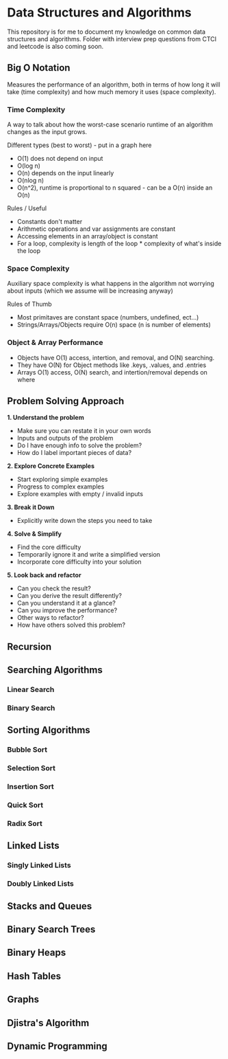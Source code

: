 # Data Structures and Algorithms

This repository is for me to document my knowledge on common data structures and algorithms. Folder with interview prep questions from CTCI and leetcode is also coming soon.

## Big O Notation

Measures the performance of an algorithm, both in terms of how long it will take (time complexity) and how much memory it uses (space complexity).

### Time Complexity

A way to talk about how the worst-case scenario runtime of an algorithm changes as the input grows.

Different types (best to worst) - put in a graph here

- O(1) does not depend on input
- O(log n)
- O(n) depends on the input linearly
- O(nlog n)
- O(n^2), runtime is proportional to n squared - can be a O(n) inside an O(n)

Rules / Useful

- Constants don't matter
- Arithmetic operations and var assignments are constant
- Accessing elements in an array/object is constant
- For a loop, complexity is length of the loop \* complexity of what's inside the loop

### Space Complexity

Auxiliary space complexity is what happens in the algorithm not worrying about inputs (which we assume will be increasing anyway)

Rules of Thumb

- Most primitaves are constant space (numbers, undefined, ect...)
- Strings/Arrays/Objects require O(n) space (n is number of elements)

### Object & Array Performance

- Objects have O(1) access, intertion, and removal, and O(N) searching.
- They have O(N) for Object methods like .keys, .values, and .entries
- Arrays O(1) access, O(N) search, and intertion/removal depends on where

## Problem Solving Approach

**1. Understand the problem**

- Make sure you can restate it in your own words
- Inputs and outputs of the problem
- Do I have enough info to solve the problem?
- How do I label important pieces of data?

**2. Explore Concrete Examples**

- Start exploring simple examples
- Progress to complex examples
- Explore examples with empty / invalid inputs

**3. Break it Down**

- Explicitly write down the steps you need to take

**4. Solve & Simplify**

- Find the core difficulty
- Temporarily ignore it and write a simplified version
- Incorporate core difficulty into your solution

**5. Look back and refactor**

- Can you check the result?
- Can you derive the result differently?
- Can you understand it at a glance?
- Can you improve the performance?
- Other ways to refactor?
- How have others solved this problem?

## Recursion

## Searching Algorithms

### Linear Search

### Binary Search

## Sorting Algorithms

### Bubble Sort

### Selection Sort

### Insertion Sort

### Quick Sort

### Radix Sort

## Linked Lists

### Singly Linked Lists

### Doubly Linked Lists

## Stacks and Queues

## Binary Search Trees

## Binary Heaps

## Hash Tables

## Graphs

## Djistra's Algorithm

## Dynamic Programming
